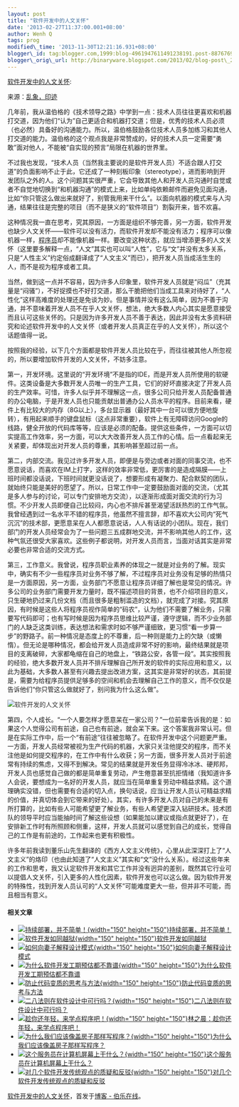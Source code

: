 ```yaml
--- 
layout: post 
title: "软件开发中的人文关怀" 
date: '2013-02-27T11:37:00.001+08:00' 
author: Wenh Q
tags: prog
modified\_time: '2013-11-30T12:21:16.931+08:00' 
blogger\_id: tag:blogger.com,1999:blog-4961947611491238191.post-887676932720098043
blogger\_orig\_url: http://binaryware.blogspot.com/2013/02/blog-post\_26.html
---
```

[软件开发中的人文关怀](http://blog.jobbole.com/34108/?utm_source=rss&utm_medium=rss&utm_campaign=%25e8%25bd%25af%25e4%25bb%25b6%25e5%25bc%2580%25e5%258f%2591%25e4%25b8%25ad%25e7%259a%2584%25e4%25ba%25ba%25e6%2596%2587%25e5%2585%25b3%25e6%2580%2580):

来源：[乱象，印迹](http://www.luanxiang.org/blog/archives/1421.html)

几年前，我从温伯格的《技术领导之路》中学到一点：技术人员往往更喜欢和机器打交道，因为他们“认为”自己更适合和机器打交道；但是，优秀的技术人员必须（也必然）具备好的沟通能力。所以，温伯格鼓励各位技术人员多加练习和其他人打交道的能力。温伯格的这个观点我是非常赞成的，好的技术人员一定需要“勇敢”面对他人，不能被“自实现的预言”局限在机器的世界里。

不过我也发现，“技术人员（当然我主要说的是软件开发人员）不适合跟人打交道”的负面影响不止于此，它还成了一种刻板印象（stereotype），进而影响到开发团队之外的人。这个问题其实很严重，它会导致其他人和开发人员沟通时自觉或者不自觉地切换到“和机器沟通”的模式上来，比如单纯依赖邮件而避免见面沟通，比如“你只管这么做出来就好了，别管我用来干什么”。以面向机器的模式来与人沟通，结果往往是完整的项目（而不是狭义的“软件项目”）割裂开来，皆不欢喜。

这种情况我一直在思考，究其原因，一方面是组织不够完善，另一方面，软件开发也缺少人文关怀——软件可以没有活力，而软件开发却不能没有活力；程序可以像机器一样，[程序员](http://blog.jobbole.com/821/ "程序员的本质")却不能像机器一样。要改变这种状态，就应当增添更多的人文关怀（这里要多解释一点，“人文”其实也可以叫“人性”，它与“文”并没有太多关系，只是“人性主义”约定俗成翻译成了“人文主义”而已），把开发人员当成活生生的人，而不是视为程序或者工具。


<div>

当然，做到这一点并不容易，因为许多人印象里，软件开发人员就是“闷瓜”（充其量是“闷骚”），不好捉摸也不好打交道，那么干脆把他们当成工具来对待好了，“人性化”这样高难度的处理还是免谈为妙。但是事情并没有这么简单，因为不善于沟通，并不意味着开发人员不在乎人文关怀，想法，绝大多数人内心其实是愿意接受而且认可这些关怀的。只是因为许多开发人员不善于表达，因此并没有太多资料研究和论述软件开发中的人文关怀（或者开发人员真正在乎的人文关怀），所以这个话题值得一说。

按照我的经验，以下几个方面都是软件开发人员比较在乎，而往往被其他人所忽视的，所以要增加软件开发的人文关怀，不妨多注意。

第一，开发环境。这里说的“开发环境”不是指的IDE，而是开发人员所使用的软硬件。这类设备是大多数开发人员唯一的生产工具，它们的好坏直接决定了开发人员的生产效率。可惜，许多人似乎并不理解这一点，很多公司只给开发人员配备普通的办公电脑，于是开发人员也只能贡献出普通办公人员水平的程序。目前来看，硬件上有比较大的内存（8G以上），多台显示器（最好其中一台可以很方便地旋转），有用起来顺手的键盘鼠标（这点非常重要），软件上有无障碍访问Google的线路，健全开放的代码库等等，应该是必须的配备。提供这些条件，一方面可以切实提高工作效率，另一方面，可以大大改善开发人员工作的心情。后一点看起来无关紧要，却体现出对开发人员的尊重，其影响甚至超过前一点。

</div>

<div>

第二，内部交流。我见过许多开发人员，即便是与旁边或者对面的同事交流，也不愿意说话，而喜欢在IM上打字，这样的效率非常低，更厉害的是造成隔膜——上班时间都没话说，下班时间就更没话说了，想要形成有凝聚力、配合默契的团队，就始终只能是美好的愿望了。所以，日常工作中一定要鼓励面对面的交流，（尤其是多人参与的讨论，可以专门安排地方交流），以逐渐形成面对面交流的行为习惯。不少开发人员即便自己比较闷，内心也不排斥甚至渴望活跃热烈的工作气氛。我曾经遇到过一名水平不错的程序员，他虽然不擅言辞，却不喜欢大公司内“死气沉沉”的技术部，更愿意呆在人人都愿意说话，人人有话说的小团队。现在，我们部门的开发人员经常会为了一些问题三五成群地交流，并不影响其他人的工作，这种气氛还很受大家喜欢。这些例子都说明，对开发人员而言，当面对话其实是非常必要也非常合适的交流方式。

第三，工作意义。我曾说，程序员职业素养的体现之一就是对业务的了解。现实中，确实有不少一些程序员对业务不够了解，不过程序员对业务没有足够的热情只是一方面原因，另一方面，业务部门不愿意让程序员详细了解也是常见的情况。许多公司的业务部门需要开发力量时，既不描述项目的背景，也不介绍项目的意义，只生硬地扔过来几份文档（而且很多是粗制滥造的文档），就完成了对接。究其原因，有时候是这些人将程序员视作简单的“码农”，认为他们不需要了解业务，只需要写代码即可；也有写时候是因为程序员思维比较严谨，遵守逻辑，而不少业务部门的人缺乏这类训练，表达想法和需求时如不够严谨细致，更习惯“看一步算一步”的野路子。前一种情况是态度上的不尊重，后一种则是能力上的欠缺（或懒惰）。但无论是哪种情况，都会给开发人员造成非常不好的影响，最终结果就是项目的支离破碎，大家都龟缩在自己的地盘上，“铁路公安，各管一段”。其实按照我的经验，绝大多数开发人员并不排斥理解自己所开发的软件的实际应用和意义，以此为基础，大多数人甚至有兴趣去提出改进方案，这其实是非常好的状态，其前提是，需要为给程序员提供足够多的空间和机会去理解自己工作的意义，而不仅仅是告诉他们“你只管这么做就好了，别问我为什么这么做”。

<div style="color: #333333; font-style: normal;">

![软件开发的人文关怀](http://blog.jobbole.com/wp-content/uploads/2011/11/software-development-logo.jpg "软件开发的人文关怀")

</div>

<div>

</div>

第四，个人成长。“一个人要怎样才愿意呆在一家公司？”一位前辈告诉我的是：如果这个人觉得公司有前途，自己也有前途，就会呆下来。这个答案我非常认可。但是在实际工作中，后一个“有前途”往往被忽略了。在软件开发中这个问题更严重。一方面，开发人员经常被视为生产代码的机器，大家只关注他提交的程序，而不关注他是如何提交程序的，在工作中有什么收获；另一方面，很多开发人员对于前途常有持续的焦虑，又得不到解决。常见的结果就是开发任务显得冷冰冰、硬邦邦，开发人员也感觉自己做的都是简单重复劳动，产生倦意甚至抗拒情绪（我知道许多人会说，要想成为一名好的开发人员，就应当在简单重复劳动中精益求精。这个道理确实没错，但也需要有合适的切入点，换句话说，应当让开发人员认可精益求精的价值，并真切体会到它带来的好处）。其实，有许多开发人员对自己的未来是有所打算的，比如有些人可能希望更了解业务，有些人希望更深入钻研技术。技术团队的领导平时应当能抽时间了解这些设想（如果能加以建议或指点就更好了），在安排新工作时有所照顾和侧重，这样，开发人员就可以感觉到自己的成长，觉得自己的工作是有前途的，工作起来也更有积极性。

许多年前我读到董乐山先生翻译的《西方人文主义传统》，心里从此深深打上了“人文主义”的烙印（也由此知道了“人文主义”其实和“文”没什么关系）。经过这些年来的工作和思考，我又认定软件开发和其它工作并没有迥异的差别，既然其它行业可以提倡人文关怀，引入更多的人性化因素，软件开发也可以这么做。因为软件开发的特殊性，找到开发人员认可的“人文关怀”可能难度更大一些，但并非不可能，而且相当有意义。

</div>

#### 相关文章

-   [![持续部署，并不简单！](http://blog.jobbole.com/wp-content/uploads/2012/06/deploy-150x150.jpg){width="150"
    height="150"}](http://blog.jobbole.com/22377/)[持续部署，并不简单！](http://blog.jobbole.com/22377/)
-   [![软件开发如同越狱](http://blog.jobbole.com/wp-content/uploads/2012/06/Building-Software-Is-like-Escaping-from-Prison-150x150.jpg){width="150"
    height="150"}](http://blog.jobbole.com/22055/)[软件开发如同越狱](http://blog.jobbole.com/22055/)
-   [![如何向妻子解释设计模式](http://blog.jobbole.com/wp-content/uploads/2013/01/2011052921300861-150x150.gif){width="150"
    height="150"}](http://blog.jobbole.com/32114/)[如何向妻子解释设计模式](http://blog.jobbole.com/32114/)
-   [![为什么软件开发工期预估都不靠谱](http://blog.jobbole.com/wp-content/uploads/2012/02/Why-Software-Development-Estimations-Are-Regularly-Off-150x150.jpg){width="150"
    height="150"}](http://blog.jobbole.com/12821/)[为什么软件开发工期预估都不靠谱](http://blog.jobbole.com/12821/)
-   [![防止代码变质的思考与方法](http://blog.jobbole.com/wp-content/uploads/2012/12/how-to-provent-code-from-rotting-01-150x150.png){width="150"
    height="150"}](http://blog.jobbole.com/31248/)[防止代码变质的思考与方法](http://blog.jobbole.com/31248/)
-   [![二八法则在软件设计中可行吗？](http://blog.jobbole.com/wp-content/uploads/2012/07/The-80-20-Rule-150x150.jpg){width="150"
    height="150"}](http://blog.jobbole.com/24278/)[二八法则在软件设计中可行吗？](http://blog.jobbole.com/24278/)
-   [![趁你还年轻，来学点程序吧！](http://blog.jobbole.com/wp-content/uploads/2012/03/While-you-are-still-young-to-learn-program-150x150.jpg){width="150"
    height="150"}](http://blog.jobbole.com/14988/)[林之晨：趁你还年轻，来学点程序吧！](http://blog.jobbole.com/14988/)
-   [![为什么我们应该像盖房子那样写程序？](http://blog.jobbole.com/wp-content/uploads/2013/02/why-build-software-like-building-house-150x150.jpg){width="150"
    height="150"}](http://blog.jobbole.com/33103/)[为什么我们应该像盖房子那样写程序？](http://blog.jobbole.com/33103/)
-   [![这个服务员在计算机屏幕上干什么？](http://blog.jobbole.com/wp-content/uploads/2012/03/What%E2%80%99s-the-waiter-doing-with-the-computer-screen3-150x150.png){width="150"
    height="150"}](http://blog.jobbole.com/15183/)[这个服务员在计算机屏幕上干什么？](http://blog.jobbole.com/15183/)
-   [![对几个软件开发传统观点的质疑和反驳](http://blog.jobbole.com/wp-content/uploads/2012/11/traditional-software-development-150x150.jpg){width="150"
    height="150"}](http://blog.jobbole.com/30596/)[对几个软件开发传统观点的质疑和反驳](http://blog.jobbole.com/30596/)

[软件开发中的人文关怀](http://blog.jobbole.com/34108/)，首发于[博客 -
伯乐在线](http://blog.jobbole.com/)。
